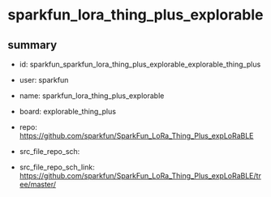 # sparkfun_lora_thing_plus_explorable
 
## summary 
* id: sparkfun_sparkfun_lora_thing_plus_explorable_explorable_thing_plus
* user: sparkfun
* name: sparkfun_lora_thing_plus_explorable
* board: explorable_thing_plus
* repo: https://github.com/sparkfun/SparkFun_LoRa_Thing_Plus_expLoRaBLE



* src_file_repo_sch: 
* src_file_repo_sch_link: https://github.com/sparkfun/SparkFun_LoRa_Thing_Plus_expLoRaBLE/tree/master/






